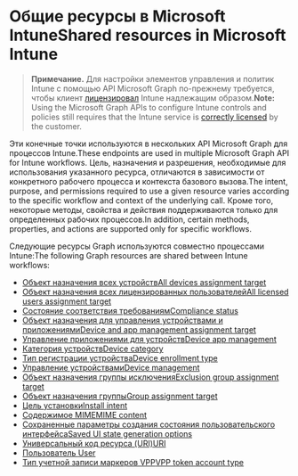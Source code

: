 # <a name="shared-resources-in-microsoft-intune"></a><span data-ttu-id="32c93-101">Общие ресурсы в Microsoft Intune</span><span class="sxs-lookup"><span data-stu-id="32c93-101">Shared resources in Microsoft Intune</span></span>

> <span data-ttu-id="32c93-102">**Примечание.** Для настройки элементов управления и политик Intune с помощью API Microsoft Graph по-прежнему требуется, чтобы клиент [лицензировал](https://www.microsoft.com/en-us/cloud-platform/microsoft-intune-pricing) Intune надлежащим образом.</span><span class="sxs-lookup"><span data-stu-id="32c93-102">**Note:** Using the Microsoft Graph APIs to configure Intune controls and policies still requires that the Intune service is [correctly licensed](https://www.microsoft.com/en-us/cloud-platform/microsoft-intune-pricing) by the customer.</span></span>

<span data-ttu-id="32c93-103">Эти конечные точки используются в нескольких API Microsoft Graph для процессов Intune.</span><span class="sxs-lookup"><span data-stu-id="32c93-103">These endpoints are used in multiple Microsoft Graph API for Intune workflows.</span></span>  <span data-ttu-id="32c93-104">Цель, назначения и разрешения, необходимые для использования указанного ресурса, отличаются в зависимости от конкретного рабочего процесса и контекста базового вызова.</span><span class="sxs-lookup"><span data-stu-id="32c93-104">The intent, purpose, and permissions required to use a given resource varies according to the specific workflow and context of the underlying call.</span></span>  <span data-ttu-id="32c93-105">Кроме того, некоторые методы, свойства и действия поддерживаются только для определенных рабочих процессов.</span><span class="sxs-lookup"><span data-stu-id="32c93-105">In addition, certain methods, properties, and actions are supported only for specific workflows.</span></span>

<span data-ttu-id="32c93-106">Следующие ресурсы Graph используются совместно процессами Intune:</span><span class="sxs-lookup"><span data-stu-id="32c93-106">The following Graph resources are shared between Intune workflows:</span></span>

- [<span data-ttu-id="32c93-107">Объект назначения всех устройств</span><span class="sxs-lookup"><span data-stu-id="32c93-107">All devices assignment target</span></span>](intune_shared_alldevicesassignmenttarget.md)
- [<span data-ttu-id="32c93-108">Объект назначения всех лицензированных пользователей</span><span class="sxs-lookup"><span data-stu-id="32c93-108">All licensed users assignment target</span></span>](intune_shared_alllicensedusersassignmenttarget.md)
- [<span data-ttu-id="32c93-109">Состояние соответствия требованиям</span><span class="sxs-lookup"><span data-stu-id="32c93-109">Compliance status</span></span>](intune_shared_compliancestatus.md)
- [<span data-ttu-id="32c93-110">Объект назначения для управления устройствами и приложениями</span><span class="sxs-lookup"><span data-stu-id="32c93-110">Device and app management assignment target</span></span>](intune_shared_deviceandappmanagementassignmenttarget.md)
- [<span data-ttu-id="32c93-111">Управление приложениями для устройств</span><span class="sxs-lookup"><span data-stu-id="32c93-111">Device app management</span></span>](intune_shared_deviceappmanagement.md)
- [<span data-ttu-id="32c93-112">Категория устройств</span><span class="sxs-lookup"><span data-stu-id="32c93-112">Device category</span></span>](intune_shared_devicecategory.md)
- [<span data-ttu-id="32c93-113">Тип регистрации устройства</span><span class="sxs-lookup"><span data-stu-id="32c93-113">Device enrollment type</span></span>](intune_shared_deviceenrollmenttype.md)
- [<span data-ttu-id="32c93-114">Управление устройствами</span><span class="sxs-lookup"><span data-stu-id="32c93-114">Device management</span></span>](intune_shared_devicemanagement.md)
- [<span data-ttu-id="32c93-115">Объект назначения группы исключения</span><span class="sxs-lookup"><span data-stu-id="32c93-115">Exclusion group assignment target</span></span>](intune_shared_exclusiongroupassignmenttarget.md)
- [<span data-ttu-id="32c93-116">Объект назначения группы</span><span class="sxs-lookup"><span data-stu-id="32c93-116">Group assignment target</span></span>](intune_shared_groupassignmenttarget.md)
- [<span data-ttu-id="32c93-117">Цель установки</span><span class="sxs-lookup"><span data-stu-id="32c93-117">Install intent</span></span>](intune_shared_installintent.md)
- [<span data-ttu-id="32c93-118">Содержимое MIME</span><span class="sxs-lookup"><span data-stu-id="32c93-118">MIME content</span></span>](intune_shared_mimecontent.md)
- [<span data-ttu-id="32c93-119">Сохраненные параметры создания состояния пользовательского интерфейса</span><span class="sxs-lookup"><span data-stu-id="32c93-119">Saved UI state generation options</span></span>](intune_shared_saveduistategenerationoptions.md)
- [<span data-ttu-id="32c93-120">Универсальный код ресурса (URI)</span><span class="sxs-lookup"><span data-stu-id="32c93-120">URI</span></span>](intune_shared_uri.md)
- [<span data-ttu-id="32c93-121">Пользователь
</span><span class="sxs-lookup"><span data-stu-id="32c93-121">User</span></span>](intune_shared_user.md)
- [<span data-ttu-id="32c93-122">Тип учетной записи маркеров VPP</span><span class="sxs-lookup"><span data-stu-id="32c93-122">VPP token account type</span></span>](intune_shared_vpptokenaccounttype.md)
